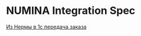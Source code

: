 # NUMINA Integration Spec

[Из Нермы в 1с передача заказа](https://github.com/josanr/numina_integration/blob/main/nerma_to_onec/order.json)